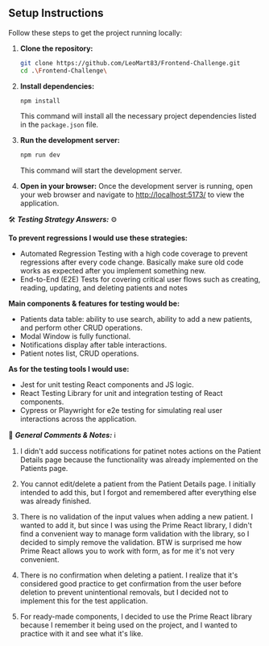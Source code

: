 ## Setup Instructions

Follow these steps to get the project running locally:

1.  **Clone the repository:**

    ```bash
    git clone https://github.com/LeoMart83/Frontend-Challenge.git
    cd .\Frontend-Challenge\
    ```

2.  **Install dependencies:**

    ```bash
    npm install
    ```

    This command will install all the necessary project dependencies listed in the `package.json` file.

3.  **Run the development server:**

    ```bash
    npm run dev
    ```

    This command will start the development server.

4.  **Open in your browser:**
    Once the development server is running, open your web browser and navigate to [http://localhost:5173/](http://localhost:5173/) to view the application.





🛠️ **_Testing Strategy Answers:_** ⚙️

**To prevent regressions I would use these strategies:**

-   Automated Regression Testing with a high code coverage to prevent regressions after every code change. Basically make sure old code works as expected after you implement something new.
-   End-to-End (E2E) Tests for covering critical user flows such as creating, reading, updating, and deleting patients and notes

**Main components & features for testing would be:**

-   Patients data table: ability to use search, ability to add a new patients, and perform other CRUD operations.
-   Modal Window is fully functional.
-   Notifications display after table interactions.
-   Patient notes list, CRUD operations.

**As for the testing tools I would use:**

-   Jest for unit testing React components and JS logic.
-   React Testing Library for unit and integration testing of React components.
-   Cypress or Playwright for e2e testing for simulating real user interactions across the application.

💬 ***General Comments & Notes:*** ℹ️

1. I didn't add success notifications for patinet notes actions on the Patient Details page because the functionality was already implemented on the Patients page.

2. You cannot edit/delete a patient from the Patient Details page. I initially intended to add this, but I forgot and remembered after everything else was already finished.

3. There is no validation of the input values when adding a new patient. I wanted to add it, but since I was using the Prime React library, I didn't find a convenient way to manage form validation with the library, so I decided to simply remove the validation. BTW is surprised me how Prime React allows you to work with form, as for me it's not very convenient.

4. There is no confirmation when deleting a patient. I realize that it's considered good practice to get confirmation from the user before deletion to prevent unintentional removals, but I decided not to implement this for the test application. 

5. For ready-made components, I decided to use the Prime React library because I remember it being used on the project, and I wanted to practice with it and see what it's like.
